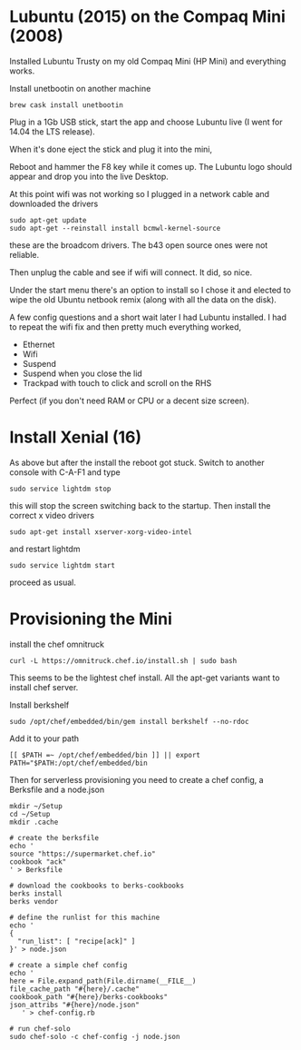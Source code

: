 Lubuntu (2015) on the Compaq Mini (2008)
========================================


Installed Lubuntu Trusty on my old Compaq Mini  (HP Mini) and everything works.

Install unetbootin on another machine

    brew cask install unetbootin

    
Plug in a 1Gb USB stick, start the app and choose Lubuntu live (I went for 14.04 the LTS release).

When it's done eject the stick and plug it into the mini,

Reboot and hammer the F8 key while it comes up.  The Lubuntu logo should appear and drop you into the live Desktop.

At this point wifi was not working so I plugged in a network cable and downloaded the drivers

    sudo apt-get update
    sudo apt-get --reinstall install bcmwl-kernel-source

these are the broadcom drivers. The b43 open source ones were not reliable.


Then unplug the cable and see if wifi will connect.  It did, so nice.

Under the start menu there's an option to install so I chose it and elected to wipe the old Ubuntu netbook remix (along with all the data on the disk).

A few config questions and a short wait later I had Lubuntu installed.  I had to repeat the wifi fix and then pretty much everything worked,

* Ethernet
* Wifi
* Suspend
* Suspend when you close the lid
* Trackpad with touch to click and scroll on the RHS


Perfect (if you don't need RAM or CPU or a decent size screen).


Install Xenial (16)
==============

As above but after the install the reboot got stuck. Switch to another console with C-A-F1 and type

    sudo service lightdm stop
    
    
this will stop the screen switching back to the startup.  Then install the correct x video drivers

    sudo apt-get install xserver-xorg-video-intel
    
and restart lightdm

    sudo service lightdm start
    
proceed as usual.




Provisioning the Mini
=====================

install the chef omnitruck

    curl -L https://omnitruck.chef.io/install.sh | sudo bash

This seems to be the lightest chef install. All the apt-get variants want to install chef server.

Install berkshelf

    sudo /opt/chef/embedded/bin/gem install berkshelf --no-rdoc
    
Add it to your path

    [[ $PATH =~ /opt/chef/embedded/bin ]] || export PATH="$PATH:/opt/chef/embedded/bin
    
Then for serverless provisioning you need to create a chef config, a Berksfile and a node.json

    mkdir ~/Setup
    cd ~/Setup
    mkdir .cache

    # create the berksfile
    echo '
    source "https://supermarket.chef.io"
    cookbook "ack"
    ' > Berksfile
    
    # download the cookbooks to berks-cookbooks
    berks install
    berks vendor
    
    # define the runlist for this machine   
    echo '
    {
      "run_list": [ "recipe[ack]" ]
    }' > node.json
    
    # create a simple chef config
    echo '
    here = File.expand_path(File.dirname(__FILE__)
    file_cache_path "#{here}/.cache"
    cookbook_path "#{here}/berks-cookbooks"
    json_attribs "#{here}/node.json"
       ' > chef-config.rb

    # run chef-solo
    sudo chef-solo -c chef-config -j node.json
    
    
